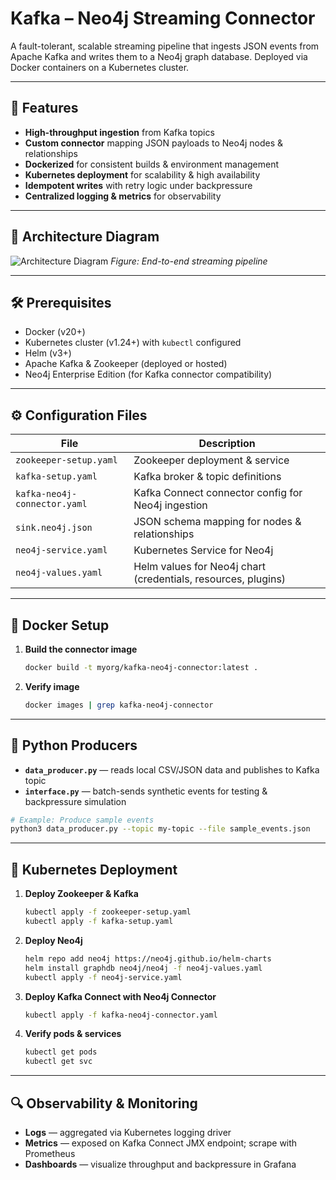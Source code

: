 # Kafka – Neo4j Streaming Connector

A fault-tolerant, scalable streaming pipeline that ingests JSON events from Apache Kafka and writes them to a Neo4j graph database. Deployed via Docker containers on a Kubernetes cluster.

---

## 🚀 Features

* **High-throughput ingestion** from Kafka topics
* **Custom connector** mapping JSON payloads to Neo4j nodes & relationships
* **Dockerized** for consistent builds & environment management
* **Kubernetes deployment** for scalability & high availability
* **Idempotent writes** with retry logic under backpressure
* **Centralized logging & metrics** for observability

---

## 📐 Architecture Diagram

![Architecture Diagram](docs/architecture.png)
*Figure: End-to-end streaming pipeline*

---

## 🛠️ Prerequisites

* Docker (v20+)
* Kubernetes cluster (v1.24+) with `kubectl` configured
* Helm (v3+)
* Apache Kafka & Zookeeper (deployed or hosted)
* Neo4j Enterprise Edition (for Kafka connector compatibility)

---

## ⚙️ Configuration Files

| File                         | Description                                                   |
| ---------------------------- | ------------------------------------------------------------- |
| `zookeeper-setup.yaml`       | Zookeeper deployment & service                                |
| `kafka-setup.yaml`           | Kafka broker & topic definitions                              |
| `kafka-neo4j-connector.yaml` | Kafka Connect connector config for Neo4j ingestion            |
| `sink.neo4j.json`            | JSON schema mapping for nodes & relationships                 |
| `neo4j-service.yaml`         | Kubernetes Service for Neo4j                                  |
| `neo4j-values.yaml`          | Helm values for Neo4j chart (credentials, resources, plugins) |

---

## 🐳 Docker Setup

1. **Build the connector image**

   ```bash
   docker build -t myorg/kafka-neo4j-connector:latest .
   ```
2. **Verify image**

   ```bash
   docker images | grep kafka-neo4j-connector
   ```

---

## 🐍 Python Producers

* **`data_producer.py`** — reads local CSV/JSON data and publishes to Kafka topic
* **`interface.py`** — batch-sends synthetic events for testing & backpressure simulation

```bash
# Example: Produce sample events
python3 data_producer.py --topic my-topic --file sample_events.json
```

---

## 🚢 Kubernetes Deployment

1. **Deploy Zookeeper & Kafka**

   ```bash
   kubectl apply -f zookeeper-setup.yaml
   kubectl apply -f kafka-setup.yaml
   ```
2. **Deploy Neo4j**

   ```bash
   helm repo add neo4j https://neo4j.github.io/helm-charts
   helm install graphdb neo4j/neo4j -f neo4j-values.yaml
   kubectl apply -f neo4j-service.yaml
   ```
3. **Deploy Kafka Connect with Neo4j Connector**

   ```bash
   kubectl apply -f kafka-neo4j-connector.yaml
   ```
4. **Verify pods & services**

   ```bash
   kubectl get pods
   kubectl get svc
   ```

---

## 🔍 Observability & Monitoring

* **Logs** — aggregated via Kubernetes logging driver
* **Metrics** — exposed on Kafka Connect JMX endpoint; scrape with Prometheus
* **Dashboards** — visualize throughput and backpressure in Grafana
